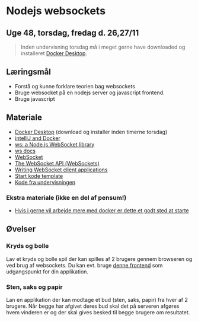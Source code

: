 <!-- JS use if these pages are used as githubpages. can be deleted if used elsewhere -->
<script src="https://code.jquery.com/jquery-3.2.1.min.js"></script>
<script src="script.js"></script>

# Nodejs websockets
## Uge 48, torsdag, fredag d. 26,27/11

> Inden undervisning torsdag må i meget gerne have downloaded og installeret [Docker Desktop](https://www.docker.com/products/docker-desktop).


## Læringsmål
* Forstå og kunne forklare teorien bag websockets
* Bruge websocket på en nodejs server og javascript frontend.
* Bruge javascript

## Materiale
* [Docker Desktop](https://www.docker.com/products/docker-desktop) (download og installer inden timerne torsdag)
* [intelliJ and Docker](https://www.jetbrains.com/help/idea/docker.html)
* [ws: a Node.js WebSocket library](https://www.npmjs.com/package/ws#simple-server)
* [ws docs](https://github.com/websockets/ws/blob/master/doc/ws.md#event-connection)
* [WebSocket](https://developer.mozilla.org/en-US/docs/Web/API/WebSocket)
* [The WebSocket API (WebSockets)](https://developer.mozilla.org/en-US/docs/Web/API/WebSockets_API)
* [Writing WebSocket client applications](https://developer.mozilla.org/en-US/docs/Web/API/WebSockets_API/Writing_WebSocket_client_applications)
* [Start kode template](https://github.com/dat19b/nodejs_start_template)
* [Kode fra undervisningen](https://github.com/dat19b/websocket_nodejs_teaching_example)


### Ekstra materiale (ikke en del af pensum!)
* [Hvis i gerne vil arbejde mere med docker er dette et godt sted at starte](https://docs.docker.com/get-started/overview/)

## Øvelser

### Kryds og bolle
Lav et kryds og bolle spil der kan spilles af 2 brugere gennem browseren og ved brug af websockets.
Du kan evt. bruge [denne frontend]() som udgangspunkt for din applikation.

### Sten, saks og papir
Lan en applikation der kan modtage et bud (sten, saks, papir) fra hver af 2 brugere. Når begge har afgivet deres bud skal det på serveren afgøres hvem vinderen er og der skal gives besked til begge brugere om resultatet. 


